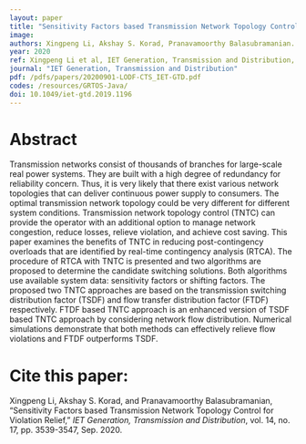 ```yaml
---
layout: paper
title: "Sensitivity Factors based Transmission Network Topology Control for Violation Relief"
image: 
authors: Xingpeng Li, Akshay S. Korad, Pranavamoorthy Balasubramanian.
year: 2020
ref: Xingpeng Li et al, IET Generation, Transmission and Distribution, 2020.
journal: "IET Generation, Transmission and Distribution"
pdf: /pdfs/papers/20200901-LODF-CTS_IET-GTD.pdf
codes: /resources/GRTOS-Java/
doi: 10.1049/iet-gtd.2019.1196 
---
```


# Abstract

Transmission networks consist of thousands of branches for large-scale real power systems. They are built with a high degree of redundancy for reliability concern. Thus, it is very likely that there exist various network topologies that can deliver continuous power supply to consumers. The optimal transmission network topology could be very different for different system conditions. Transmission network topology control (TNTC) can provide the operator with an additional option to manage network congestion, reduce losses, relieve violation, and achieve cost saving. This paper examines the benefits of TNTC in reducing post-contingency overloads that are identified by real-time contingency analysis (RTCA). The procedure of RTCA with TNTC is presented and two algorithms are proposed to determine the candidate switching solutions. Both algorithms use available system data: sensitivity factors or shifting factors. The proposed two TNTC approaches are based on the transmission switching distribution factor (TSDF) and flow transfer distribution factor (FTDF) respectively. FTDF based TNTC approach is an enhanced version of TSDF based TNTC approach by considering network flow distribution. Numerical simulations demonstrate that both methods can effectively relieve flow violations and FTDF outperforms TSDF.

# Cite this paper:
Xingpeng Li, Akshay S. Korad, and Pranavamoorthy Balasubramanian, “Sensitivity Factors based Transmission Network Topology Control for Violation Relief,” *IET Generation, Transmission and Distribution*, vol. 14, no. 17, pp. 3539-3547, Sep. 2020.